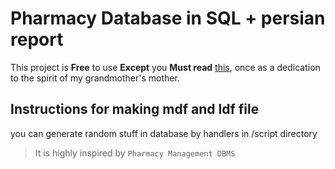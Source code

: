 
# Pharmacy Database in SQL + persian report


This project is **Free** to use **Except** you **Must read** [this](https://quran.com/surah-ya-sin), once as a dedication to the spirit of my grandmother's mother.



## Instructions for making mdf and ldf file

you can generate random stuff in database by handlers in /script directory


> It is highly inspired by `Pharmacy Management DBMS`
